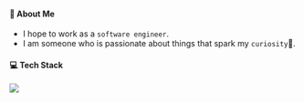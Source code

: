 
<h4>💟 About Me</h4>
<p>
  
- I hope to work as a `software engineer`.
- I am someone who is passionate about things that spark my `curiosity`🧐.
</p>  

  
<h4>💻 Tech Stack</h4>
<p>
  
  <img src="https://img.shields.io/badge/Spark-E25A1C?style=flat-square&logo=Apache Spark&logoColor=white"/></a>
</p>

